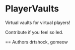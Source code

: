 PlayerVaults
============

Virtual vaults for virtual players!

Contribute if you feel so led.

== Authors
drtshock, gomeow
